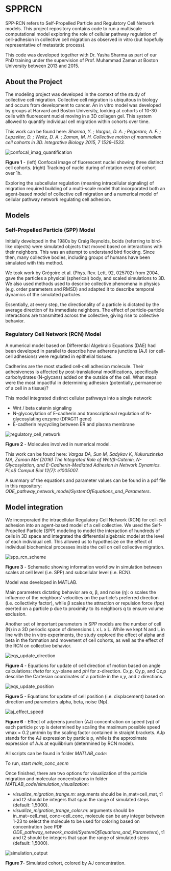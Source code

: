 # SPPRCN

SPP-RCN refers to Self-Propelled Particle and Regulatory Cell Network models. This project repository contains code to run a multiscale computational model exploring the role of cellular pathway regulation of cell-adhesion in collective cell migration as observed in vitro (but hopefully representative of metastatic process).

This code was developed together with Dr. Yasha Sharma as  part of our PhD training under the supervision of Prof. Muhammad Zaman at Boston University between 2013 and 2015.

## About the Project

The modeling project was developed in the context of  the  study  of collective cell migration. Collective cell migration is ubiquitous in biology and occurs from development to cancer. An in vitro model was developed by groups at Harvard and Boston University, looking at cohorts of 10-30 cells with fluorescent nuclei moving in a 3D collagen gel. This system allowed  to  quantify individual cell migration within cohorts over time.

This work can be found here:
*Sharma, Y. ; Vargas, D. A. ; Pegoraro, A. F. ; Lepzelter, D. ; Weitz, D. A. ; Zaman, M. H. Collective motion of mammalian cell cohorts in 3D. Integrative Biology 2015, 7 1526–1533.*

![confocal_imag_quantification](Figures/overview.jpg) 

**Figure 1** - (left) Confocal image of fluorescent nuclei showing three distinct cell cohorts. (right) Tracking of nuclei during of rotation event of cohort over 1h.

Exploring the subcellular regulation (meaning intracellular signaling) of migration required  building of a multi-scale model that incorporated both an agent-based model of collective cell migration and a numerical model of cellular pathway network regulating cell adhesion.

## Models

### Self-Propelled Particle (SPP) Model

Initially developed in the 1980s by Craig Reynolds, boids (referring to bird-like objects) were simulated objects that moved based on interactions with their neighbors. This was an attempt to understand  bird  flocking. Since then, many collective bodies, including groups of humans  have been simulated with this method.

We took work by Grégoire et al. (Phys. Rev. Lett.  92,  025702) from 2004, gave the particles a physical  (spherical) body, and scaled simulations to 3D. We also used methods used  to describe collective phenomena in physics  (e.g. order parameters and RMSD) and  adapted it to describe temporal dynamics of the simulated particles.

Essentially, at every  step, the directionality of a particle is dictated by the average direction of its immediate  neighbors. The effect of particle-particle interactions  are  transmitted  across the collective, giving rise to  collective  behavior.

### Regulatory Cell Network (RCN) Model

A numerical model based on Differential Algebraic Equations (DAE) had been developed in parallel  to  describe how adherens junctions (AJ) (or cell-cell adhesions) were regulated in epithelial tissues.

Cadherins are the most studied cell-cell adhesion molecule. Their adhesiveness is affected by post-translational modifications, specifically carbohydrates (N-glycans) added on the outside of the cell. What steps were the most impactful in determining adhesion (potentially, permanence of a cell in a tissue)? 

This model integrated distinct  cellular pathways into a single network:
- Wnt / beta catenin signaling
- N-glycosylation of E-cadherin and transcriptional regulation of N-glycosylating enzyme (DPAGT1 gene)
- E-cadherin reycycling between ER and plasma  membrane

![regulatory_cell_network](Figures/pathway_schematic.jpg) 

**Figure 2** - Molecules involved in numerical model.

This work can be found here:
*Vargas DA, Sun M, Sadykov K, Kukuruzinska MA, Zaman MH (2016) The Integrated Role of Wnt/β-Catenin, N-Glycosylation, and E-Cadherin-Mediated Adhesion in Network Dynamics. PLoS Comput Biol 12(7): e1005007.*

A summary of the equations and parameter values can be found in a pdf file in this  repository: *ODE_pathway_network_model/SystemOfEquations_and_Parameters*.

## Model integration

We incorporated the intracellular Regulatory Cell Network (RCN) for cell-cell adhesion into an agent-based model of a cell collective. We used the Self-Propelled Particle (SPP) modeling to model the interaction of hundreds of cells in 3D space and integrated the differential algebraic model at the level of each individual cell. This allowed us to hypothesize on the effect of individual biochemical processes inside the cell on cell collective migration.

![spp_rcn_scheme](Figures/integration_scales.jpg) 

**Figure 3**  - Schematic showing information workflow in simulation between scales at cell level (i.e. SPP) and subcellular level (i.e. RCN).

Model was developed in MATLAB.

Main parameters dictating behavior are α, β, and noise (η): α scales the influence of the neighbors’ velocities on the particle’s preferred direction (i.e. collectivity factor), while β scales the attraction or repulsion force (fpq) exerted on a particle p due to proximity to its neighbors q to ensure volume exclusion.

Another set of important parameters in SPP models are the number of cell (N) in a 3D periodic space of dimensions L x L x L. While we kept  N and L in line with the in vitro experiments, the study explored  the effect of alpha and beta in the formation and movement of cell cohorts, as well as  the  effect of the RCN on collective  behavior.

![eqs_update_direction](Figures/SPP_update_eq.jpg) 

**Figure 4** - Equations for update of cell direction of  motion based on angle calculations: _theta_ for x,y-plane and _phi_ for z-direction. Cx,p, Cy,p, and Cz,p describe the Cartesian coordinates of a particle in the x,y, and z directions.

![eqs_update_position](Figures/SPP_update_eq_cart.jpg) 

**Figure 5** - Equations for update of cell position (i.e. displacement) based on direction and parameters alpha, beta, noise (Np).

![aj_effect_speed](Figures/speed_aj.jpg) 

**Figure 6** -  Effect of adjerens junction (AJ) concentration on speed (vp) of each particle p: vp is determined by scaling the maximum possible speed vmax = 0.2 μm/min by the scaling factor contained in straight brackets. AJp stands for the AJ expression by particle p, while <AJeq> is the approximate expression of AJs at equilibrium (determined by RCN model).

All scripts can  be  found in folder *MATLAB_code*:

To run, start *main_conc_ser.m*

Once finished, there  are two options for  visualization  of the  particle migration and molecular concentrations in folder *MATLAB_code/simulation_visualization*:

- *visualize_migration_trange.m:* 		arguments should  be  in_mat=cell_mat, t1 and t2  should be integers that span the range of simulated steps (default: 1,5000).
- *visualize_migration_trange_color.m:*	arguments should  be  in_mat=cell_mat, conc=cell_conc,  molecule can be any integer between 1-23 to select the molecule to be used for coloring based on concentration (see PDF *ODE_pathway_network_model/SystemOfEquations_and_Parameters*), t1 and t2  should be integers that span the range of simulated steps (default: 1,5000).

![simulation_output](Figures/sim_cohort.png) 

**Figure 7**- Simulated cohort, colored by AJ concentration.